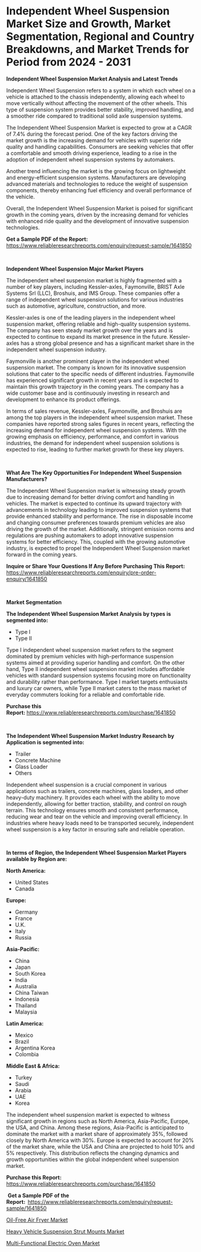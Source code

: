 <p><h1>Independent Wheel Suspension Market Size and Growth, Market Segmentation, Regional and Country Breakdowns, and Market Trends for Period from 2024 -  2031</h1></p><p><strong>Independent Wheel Suspension Market Analysis and Latest Trends</strong></p>
<p><p>Independent Wheel Suspension refers to a system in which each wheel on a vehicle is attached to the chassis independently, allowing each wheel to move vertically without affecting the movement of the other wheels. This type of suspension system provides better stability, improved handling, and a smoother ride compared to traditional solid axle suspension systems.</p><p>The Independent Wheel Suspension Market is expected to grow at a CAGR of 7.4% during the forecast period. One of the key factors driving the market growth is the increasing demand for vehicles with superior ride quality and handling capabilities. Consumers are seeking vehicles that offer a comfortable and smooth driving experience, leading to a rise in the adoption of independent wheel suspension systems by automakers.</p><p>Another trend influencing the market is the growing focus on lightweight and energy-efficient suspension systems. Manufacturers are developing advanced materials and technologies to reduce the weight of suspension components, thereby enhancing fuel efficiency and overall performance of the vehicle.</p><p>Overall, the Independent Wheel Suspension Market is poised for significant growth in the coming years, driven by the increasing demand for vehicles with enhanced ride quality and the development of innovative suspension technologies.</p></p>
<p><strong>Get a Sample PDF of the Report:&nbsp;</strong> <a href="https://www.reliableresearchreports.com/enquiry/request-sample/1641850">https://www.reliableresearchreports.com/enquiry/request-sample/1641850</a></p>
<p>&nbsp;</p>
<p><strong>Independent Wheel Suspension Major Market Players</strong></p>
<p><p>The independent wheel suspension market is highly fragmented with a number of key players, including Kessler-axles, Faymonville, BRIST Axle Systems Srl (LLC), Broshuis, and IMS Group. These companies offer a range of independent wheel suspension solutions for various industries such as automotive, agriculture, construction, and more.</p><p>Kessler-axles is one of the leading players in the independent wheel suspension market, offering reliable and high-quality suspension systems. The company has seen steady market growth over the years and is expected to continue to expand its market presence in the future. Kessler-axles has a strong global presence and has a significant market share in the independent wheel suspension industry.</p><p>Faymonville is another prominent player in the independent wheel suspension market. The company is known for its innovative suspension solutions that cater to the specific needs of different industries. Faymonville has experienced significant growth in recent years and is expected to maintain this growth trajectory in the coming years. The company has a wide customer base and is continuously investing in research and development to enhance its product offerings.</p><p>In terms of sales revenue, Kessler-axles, Faymonville, and Broshuis are among the top players in the independent wheel suspension market. These companies have reported strong sales figures in recent years, reflecting the increasing demand for independent wheel suspension systems. With the growing emphasis on efficiency, performance, and comfort in various industries, the demand for independent wheel suspension solutions is expected to rise, leading to further market growth for these key players.</p></p>
<p>&nbsp;</p>
<p><strong>What Are The Key Opportunities For Independent Wheel Suspension Manufacturers?</strong></p>
<p><p>The Independent Wheel Suspension market is witnessing steady growth due to increasing demand for better driving comfort and handling in vehicles. The market is expected to continue its upward trajectory with advancements in technology leading to improved suspension systems that provide enhanced stability and performance. The rise in disposable income and changing consumer preferences towards premium vehicles are also driving the growth of the market. Additionally, stringent emission norms and regulations are pushing automakers to adopt innovative suspension systems for better efficiency. This, coupled with the growing automotive industry, is expected to propel the Independent Wheel Suspension market forward in the coming years.</p></p>
<p><strong>Inquire or Share Your Questions If Any Before Purchasing This Report:</strong> <a href="https://www.reliableresearchreports.com/enquiry/pre-order-enquiry/1641850">https://www.reliableresearchreports.com/enquiry/pre-order-enquiry/1641850</a></p>
<p>&nbsp;</p>
<p><strong>Market Segmentation</strong></p>
<p><strong>The Independent Wheel Suspension Market Analysis by types is segmented into:</strong></p>
<p><ul><li>Type I</li><li>Type II</li></ul></p>
<p><p>Type I independent wheel suspension market refers to the segment dominated by premium vehicles with high-performance suspension systems aimed at providing superior handling and comfort. On the other hand, Type II independent wheel suspension market includes affordable vehicles with standard suspension systems focusing more on functionality and durability rather than performance. Type I market targets enthusiasts and luxury car owners, while Type II market caters to the mass market of everyday commuters looking for a reliable and comfortable ride.</p></p>
<p><strong>Purchase this Report:&nbsp;</strong><a href="https://www.reliableresearchreports.com/purchase/1641850">https://www.reliableresearchreports.com/purchase/1641850</a></p>
<p>&nbsp;</p>
<p><strong>The Independent Wheel Suspension Market Industry Research by Application is segmented into:</strong></p>
<p><ul><li>Trailer</li><li>Concrete Machine</li><li>Glass Loader</li><li>Others</li></ul></p>
<p><p>Independent wheel suspension is a crucial component in various applications such as trailers, concrete machines, glass loaders, and other heavy-duty machinery. It provides each wheel with the ability to move independently, allowing for better traction, stability, and control on rough terrain. This technology ensures smooth and consistent performance, reducing wear and tear on the vehicle and improving overall efficiency. In industries where heavy loads need to be transported securely, independent wheel suspension is a key factor in ensuring safe and reliable operation.</p></p>
<p>&nbsp;</p>
<p><strong>In terms of Region, the Independent Wheel Suspension Market Players available by Region are:</strong></p>
<p>
    <p> <strong> North America: </strong>
        <ul>
            <li>United States</li>
            <li>Canada</li>
        </ul>
        </p> 
    <p> <strong> Europe: </strong>
        <ul>
            <li>Germany</li>
            <li>France</li>
            <li>U.K.</li>
            <li>Italy</li>
            <li>Russia</li>
        </ul>
        </p> 
    <p> <strong> Asia-Pacific: </strong>
        <ul>
            <li>China</li>
            <li>Japan</li>
            <li>South Korea</li>
            <li>India</li>
            <li>Australia</li>
            <li>China Taiwan</li>
            <li>Indonesia</li>
            <li>Thailand</li>
            <li>Malaysia</li>
        </ul>
        </p> 
    <p> <strong> Latin America: </strong>
        <ul>
            <li>Mexico</li>
            <li>Brazil</li>
            <li>Argentina Korea</li>
            <li>Colombia</li>
        </ul>
        </p> 
    <p> <strong> Middle East & Africa: </strong>
        <ul>
            <li>Turkey</li>
            <li>Saudi</li>
            <li>Arabia</li>
            <li>UAE</li>
            <li>Korea</li>
        </ul>
    </p>
    </p>
<p><p>The independent wheel suspension market is expected to witness significant growth in regions such as North America, Asia-Pacific, Europe, the USA, and China. Among these regions, Asia-Pacific is anticipated to dominate the market with a market share of approximately 35%, followed closely by North America with 30%. Europe is expected to account for 20% of the market share, while the USA and China are projected to hold 10% and 5% respectively. This distribution reflects the changing dynamics and growth opportunities within the global independent wheel suspension market.</p></p>
<p><strong>Purchase this Report: </strong><a href="https://www.reliableresearchreports.com/purchase/1641850">https://www.reliableresearchreports.com/purchase/1641850</a></p>
<p>&nbsp;<strong>Get a Sample PDF of the Report:&nbsp;&nbsp;</strong><a href="https://www.reliableresearchreports.com/enquiry/request-sample/1641850">https://www.reliableresearchreports.com/enquiry/request-sample/1641850</a></p>
<p><strong></strong></p>
<p><p><a href="https://view.publitas.com/reportprime-1/oil-free-air-fryer-market-size-market-trends-and-growth-outlook-forecasted-for-period-from-2023-to-2030/">Oil-Free Air Fryer Market</a></p><p><a href="https://view.publitas.com/reportprime-1/heavy-vehicle-suspension-strut-mounts-market-size-growth-outlook-from-2023-to-2030-projecting-at-markets-trends-analysis-by-application-regional-outlook-and-revenue/">Heavy Vehicle Suspension Strut Mounts Market</a></p><p><a href="https://view.publitas.com/reportprime-1/multi-functional-electric-oven-market-provides-a-comprehensive-analysis-including-a-macro-overview-of-the-market-as-well-as-micro-details-such-as-market-size-and-competitive-landscape/">Multi-Functional Electric Oven Market</a></p></p>